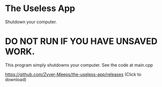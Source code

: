 # The Useless App
Shutdown your computer.

# DO NOT RUN IF YOU HAVE UNSAVED WORK.
This program simply shutdowns your computer. See the code at main.cpp

https://github.com/Zyver-Meeps/the-useless-app/releases (Click to download)
